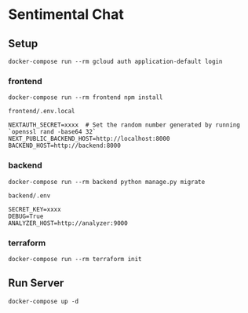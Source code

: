 # Sentimental Chat

## Setup

```
docker-compose run --rm gcloud auth application-default login
```

### frontend

```
docker-compose run --rm frontend npm install
```

`frontend/.env.local`

```
NEXTAUTH_SECRET=xxxx  # Set the random number generated by running `openssl rand -base64 32`
NEXT_PUBLIC_BACKEND_HOST=http://localhost:8000
BACKEND_HOST=http://backend:8000
```

### backend

```
docker-compose run --rm backend python manage.py migrate
```

`backend/.env`

```
SECRET_KEY=xxxx
DEBUG=True
ANALYZER_HOST=http://analyzer:9000
```

### terraform

```
docker-compose run --rm terraform init
```

## Run Server

```
docker-compose up -d
```

